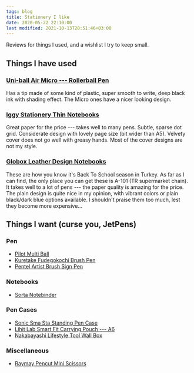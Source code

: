 ```yaml
---
tags: blog
title: Stationery I like
date: 2020-05-22 22:10:00
last modified: 2021-10-13T20:51:46+03:00
---
```


Reviews for things I used, and a wishlist I try to keep small.

## Things I have used


### [Uni-ball Air Micro --- Rollerball Pen](https://www.uniball.com.tr/urunler/roller/uniball-air/uba-188-m)

Has a tip made of some kind of plastic, super smooth to write, deep black ink with shading effect. The Micro ones have a nicer looking design.

### [Iggy Stationery Thin Notebooks](https://www.studioiggy.com/collections/i%CC%87nce-defterler)

Great paper for the price --- takes well to many pens. Subtle, sparse dot grid. Considerate design with lovely page size (bit wider than A5). Velvety cover does not go well with greasy hands. Most of the cover designs are not my style.

### [Globox Leather Design Notebooks](http://www.smartofis.com.tr/kagit-grubu/Suni-deri-not-defteri)

These are how you know it's Back To School season in Turkey. As far as I can find, the only place you can get these is <span lang=tr>A-101</span> (TR supermarket chain). It takes well to a lot of pens --- the paper quality is amazing for the price. The plain design is quite nice in my opinion, with vibrant colors or plain black/dark blue options available. I shouldn't praise them too much, lest they become more expensive...

 <!--

-   [Uni Jetstream SX-217](https://www.uniball.com.tr/urunler/jetstream/jetstream/sx-217){#uni-jetstream}

    TODO: I should write a blog post about this
 -->

## Things I want (curse you, JetPens)


### Pen

-   [Pilot Multi Ball](https://www.jetpens.com/Pilot-Multi-Ball-Rollerball-Pen-Fine-Black/pd/2760)
-   [Kuretake Fudegokochi Brush Pen](https://www.jetpens.com/Kuretake-Fudegokochi-Brush-Pen-Extra-Fine-Black/pd/2659)
-   [Pentel Artist Brush Sign Pen](https://www.wellappointeddesk.com/2019/11/pen-review-pentel-artist-brush-sign-pen/)

### Notebooks

-   [Sorta Notebinder](https://www.sorta.la/)

### Pen Cases

-   [Sonic Sma Sta Standing Pen Case](https://www.jetpens.com/Sonic-Sma-Sta-Standing-Pen-Cases/ct/4885)
-   [Lihit Lab Smart Fit Carrying Pouch --- A6](https://www.wellappointeddesk.com/2019/03/review-lihit-lab-smart-fit-carrying-pouch-a6/)
-   [Nakabayashi Lifestyle Tool Wall Box](https://www.jetpens.com/Nakabayashi-Lifestyle-Tool-Wall-Box-S-Kraft/pd/22304)

### Miscellaneous

-   [Raymay Pencut Mini Scissors](https://www.jetpens.com/Raymay-Pencut-Mini-Scissors/ct/1623)
